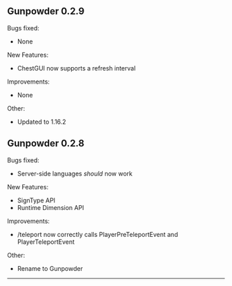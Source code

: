 ## Gunpowder 0.2.9

Bugs fixed:

- None

New Features:

- ChestGUI now supports a refresh interval

Improvements:

- None

Other:

- Updated to 1.16.2

## Gunpowder 0.2.8

Bugs fixed:

- Server-side languages *should* now work

New Features:

- SignType API
- Runtime Dimension API

Improvements:

- /teleport now correctly calls PlayerPreTeleportEvent and PlayerTeleportEvent

Other:

- Rename to Gunpowder

---
